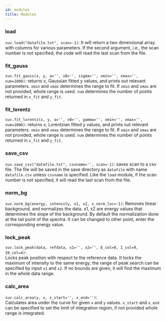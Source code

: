 ```yaml
---
id: modules
title: Modules
---
```

### load
`suv.load("datafile.txt", scan=-1)`: It will return a two dimensional array with 
columns for various parameters. If the second argument, i.e., the scan number 
is not specified, the code will read the last scan from the file. 

### fit_gauss
`suv.fit_gauss(x, y, a='', x0='', sigma='', xmin='', xmax='', num=1000)`: 
returns x, Gaussian fitted y values, and prints out relevant parameters. `xmin` 
and `xmax` determines the range to fit. If `xmin` and `xmax` are not provided, 
whole range is used. `num` determines the number of points returned in `x_fit` 
and `y_fit`. 

### fit_lorentz
`suv.fit_lorentz(x, y, a='', x0='', gamma='', xmin='', xmax='', num=1000)`: 
returns x, Lorentzian fitted y values, and prints out relevant parameters. 
`xmin` and `xmax` determines the range to fit. If `xmin` and `xmax` are not 
provided, whole range is used. `num` determines the number of points returned 
in `x_fit` and `y_fit`. 

### save_csv
`suv.save_csv("datafile.txt", csvname='', scan=-1)`: saves scan to a csv file. 
The file will be saved in the save directory as `datafile` with name 
`datafile.csv` unless  `csvname` is specified. Like the `load` module, if the 
scan number is not specified, it will read the last scan from the file. 

### norm_bg
`suv.norm_bg(energy, intensity, x1, x2, x_norm_loc=-1)`: Removes linear 
background, and normalizes the data. x1, x2 are energy values that determines 
the slope of the background. By default the normalization done at the tail point
of the spectra. It can be changed to other point, enter the corresponding energy
value. 

### lock_peak
`suv.lock_peak(data, refdata, x1='', x2='', E_col=0, I_col=9, I0_col=4)`:  
Locks peak position with respect to the reference data. It locks the maximum of
intensity to the same energy; the range of peak search can be specified by input
`x1` and `x2`. If no bounds are given, it will find the maximum in the whole 
data range. 

### calc_area
`suv.calc_area(y, x, x_start='', x_end='')`:  
Calculates area under the curve for given `x` and `y` values. `x_start` and 
`x_end` can be specified to set the limit of integration region, if not provided
whole range is integrated. 